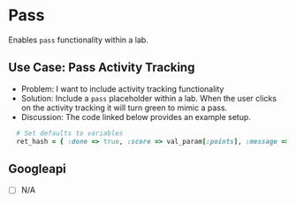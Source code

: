 # Pass

Enables `pass` functionality within a lab.

## Use Case: Pass Activity Tracking

* Problem: I want to include activity tracking functionality
* Solution: Include a `pass` placeholder within a lab. When the user clicks on the activity tracking it will turn green to mimic a pass.
* Discussion: The code linked below provides an example setup.

```ruby
  # Set defaults to variables
  ret_hash = { :done => true, :score => val_param[:points], :message => val_param[:pass_message], :student_message => val_param[:pass_message] }
```

## Googleapi 

-[ ] N/A 

